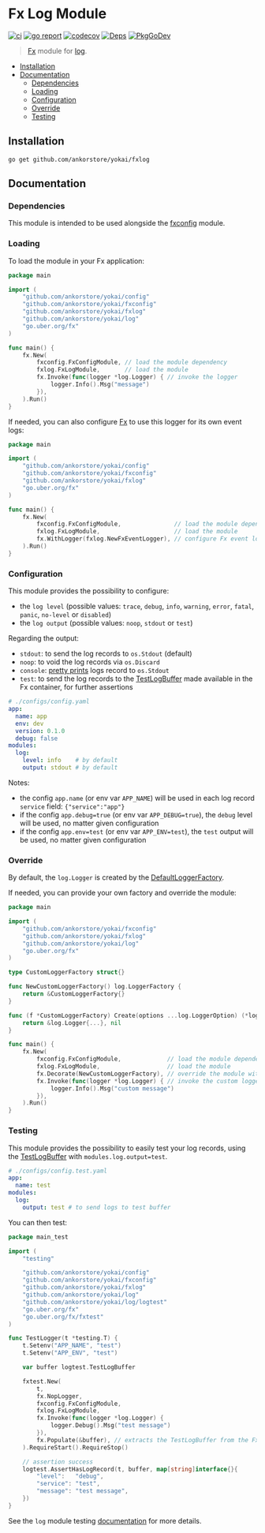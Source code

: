 # Fx Log Module

[![ci](https://github.com/ankorstore/yokai/actions/workflows/fxlog-ci.yml/badge.svg)](https://github.com/ankorstore/yokai/actions/workflows/fxlog-ci.yml)
[![go report](https://goreportcard.com/badge/github.com/ankorstore/yokai/fxlog)](https://goreportcard.com/report/github.com/ankorstore/yokai/fxlog)
[![codecov](https://codecov.io/gh/ankorstore/yokai/graph/badge.svg?token=ghUBlFsjhR&flag=fxlog)](https://app.codecov.io/gh/ankorstore/yokai/tree/main/fxlog)
[![Deps](https://img.shields.io/badge/osi-deps-blue)](https://deps.dev/go/github.com%2Fankorstore%2Fyokai%2Ffxlog)
[![PkgGoDev](https://pkg.go.dev/badge/github.com/ankorstore/yokai/fxlog)](https://pkg.go.dev/github.com/ankorstore/yokai/fxlog)

> [Fx](https://uber-go.github.io/fx/) module for [log](https://github.com/ankorstore/yokai/tree/main/log).

<!-- TOC -->
* [Installation](#installation)
* [Documentation](#documentation)
	* [Dependencies](#dependencies)
	* [Loading](#loading)
	* [Configuration](#configuration)
	* [Override](#override)
	* [Testing](#testing)
<!-- TOC -->

## Installation

```shell
go get github.com/ankorstore/yokai/fxlog
```

## Documentation

### Dependencies

This module is intended to be used alongside the [fxconfig](https://github.com/ankorstore/yokai/tree/main/fxconfig) module.

### Loading

To load the module in your Fx application:

```go
package main

import (
	"github.com/ankorstore/yokai/config"
	"github.com/ankorstore/yokai/fxconfig"
	"github.com/ankorstore/yokai/fxlog"
	"github.com/ankorstore/yokai/log"
	"go.uber.org/fx"
)

func main() {
	fx.New(
		fxconfig.FxConfigModule, // load the module dependency
		fxlog.FxLogModule,       // load the module
		fx.Invoke(func(logger *log.Logger) { // invoke the logger
			logger.Info().Msg("message")
		}),
	).Run()
}
```

If needed, you can also configure [Fx](https://uber-go.github.io/fx/) to use this logger for its own event logs:

```go
package main

import (
	"github.com/ankorstore/yokai/config"
	"github.com/ankorstore/yokai/fxconfig"
	"github.com/ankorstore/yokai/fxlog"
	"go.uber.org/fx"
)

func main() {
	fx.New(
		fxconfig.FxConfigModule,               // load the module dependency
		fxlog.FxLogModule,                     // load the module
		fx.WithLogger(fxlog.NewFxEventLogger), // configure Fx event logging
	).Run()
}
```

### Configuration

This module provides the possibility to configure:

- the `log level` (possible values: `trace`, `debug`, `info`, `warning`, `error`, `fatal`, `panic`, `no-level` or `disabled`)
- the `log output` (possible values: `noop`, `stdout` or `test`)

Regarding the output:

- `stdout`: to send the log records to `os.Stdout` (default)
- `noop`: to void the log records via `os.Discard`
- `console`: [pretty prints](https://github.com/rs/zerolog#pretty-logging) logs record to `os.Stdout`
- `test`: to send the log records to the [TestLogBuffer](https://github.com/ankorstore/yokai/blob/main/log/logtest/buffer.go) made available in the Fx container, for further assertions

```yaml
# ./configs/config.yaml
app:
  name: app
  env: dev
  version: 0.1.0
  debug: false
modules:
  log:
    level: info    # by default
    output: stdout # by default
```

Notes:

- the config `app.name` (or env var `APP_NAME`) will be used in each log record `service` field: `{"service":"app"}`
- if the config `app.debug=true` (or env var `APP_DEBUG=true`), the `debug` level will be used, no matter given configuration
- if the config `app.env=test` (or env var `APP_ENV=test`), the `test` output will be used, no matter given configuration

### Override

By default, the `log.Logger` is created by the [DefaultLoggerFactory](https://github.com/ankorstore/yokai/blob/main/log/factory.go).

If needed, you can provide your own factory and override the module:

```go
package main

import (
	"github.com/ankorstore/yokai/fxconfig"
	"github.com/ankorstore/yokai/fxlog"
	"github.com/ankorstore/yokai/log"
	"go.uber.org/fx"
)

type CustomLoggerFactory struct{}

func NewCustomLoggerFactory() log.LoggerFactory {
	return &CustomLoggerFactory{}
}

func (f *CustomLoggerFactory) Create(options ...log.LoggerOption) (*log.Logger, error) {
	return &log.Logger{...}, nil
}

func main() {
	fx.New(
		fxconfig.FxConfigModule,             // load the module dependency
		fxlog.FxLogModule,                   // load the module
		fx.Decorate(NewCustomLoggerFactory), // override the module with a custom factory
		fx.Invoke(func(logger *log.Logger) { // invoke the custom logger
			logger.Info().Msg("custom message")
		}),
	).Run()
}
```

### Testing

This module provides the possibility to easily test your log records, using the [TestLogBuffer](https://github.com/ankorstore/yokai/blob/main/log/logtest/buffer.go) with `modules.log.output=test`.

```yaml
# ./configs/config.test.yaml
app:
  name: test
modules:
  log:
    output: test # to send logs to test buffer
```

You can then test:

```go
package main_test

import (
	"testing"

	"github.com/ankorstore/yokai/config"
	"github.com/ankorstore/yokai/fxconfig"
	"github.com/ankorstore/yokai/fxlog"
	"github.com/ankorstore/yokai/log"
	"github.com/ankorstore/yokai/log/logtest"
	"go.uber.org/fx"
	"go.uber.org/fx/fxtest"
)

func TestLogger(t *testing.T) {
	t.Setenv("APP_NAME", "test")
	t.Setenv("APP_ENV", "test")

	var buffer logtest.TestLogBuffer

	fxtest.New(
		t,
		fx.NopLogger,
		fxconfig.FxConfigModule,
		fxlog.FxLogModule,
		fx.Invoke(func(logger *log.Logger) {
			logger.Debug().Msg("test message")
		}),
		fx.Populate(&buffer), // extracts the TestLogBuffer from the Fx container
	).RequireStart().RequireStop()

	// assertion success
	logtest.AssertHasLogRecord(t, buffer, map[string]interface{}{
		"level":   "debug",
		"service": "test",
		"message": "test message",
	})
}
```

See the `log` module testing [documentation](https://github.com/ankorstore/yokai/tree/main/log#testing) for more details.

